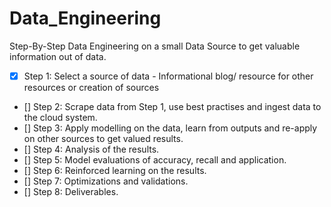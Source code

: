 # Data_Engineering

Step-By-Step Data Engineering on a small Data Source to get valuable information out of data.

- [x] Step 1: Select a source of data - Informational blog/ resource for other resources or creation of sources
- [] Step 2: Scrape data from Step 1, use best practises and ingest data to the cloud system.
- [] Step 3: Apply modelling on the data, learn from outputs and re-apply on other sources to get valued results.
- [] Step 4: Analysis of the results. 
- [] Step 5: Model evaluations of accuracy, recall and application.
- [] Step 6: Reinforced learning on the results. 
- [] Step 7: Optimizations and validations.
- [] Step 8: Deliverables.

